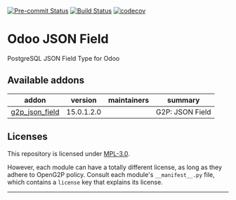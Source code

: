 
<!-- /!\ Non OCA Context : Set here the badge of your runbot / runboat instance. -->
[![Pre-commit Status](https://github.com/OpenG2P/odoo-json-field/actions/workflows/pre-commit.yml/badge.svg?branch=15.0)](https://github.com/OpenG2P/odoo-json-field/actions/workflows/pre-commit.yml?query=branch%3A15.0)
[![Build Status](https://github.com/OpenG2P/odoo-json-field/actions/workflows/test.yml/badge.svg?branch=15.0)](https://github.com/OpenG2P/odoo-json-field/actions/workflows/test.yml?query=branch%3A15.0)
[![codecov](https://codecov.io/gh/OpenG2P/odoo-json-field/branch/15.0/graph/badge.svg)](https://codecov.io/gh/OpenG2P/odoo-json-field)
<!-- /!\ Non OCA Context : Set here the badge of your translation instance. -->

<!-- /!\ do not modify above this line -->

# Odoo JSON Field

PostgreSQL JSON Field Type for Odoo

<!-- /!\ do not modify below this line -->

<!-- prettier-ignore-start -->

[//]: # (addons)

Available addons
----------------
addon | version | maintainers | summary
--- | --- | --- | ---
[g2p_json_field](g2p_json_field/) | 15.0.1.2.0 |  | G2P: JSON Field

[//]: # (end addons)

<!-- prettier-ignore-end -->

## Licenses

This repository is licensed under [MPL-3.0](LICENSE).

However, each module can have a totally different license, as long as they adhere to OpenG2P
policy. Consult each module's `__manifest__.py` file, which contains a `license` key
that explains its license.

----
<!-- /!\ Non OCA Context : Set here the full description of your organization. -->
